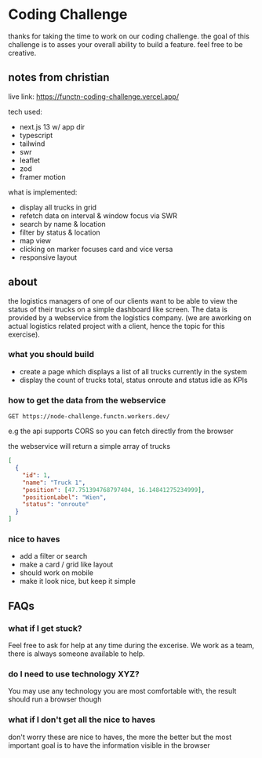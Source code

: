 # Coding Challenge

thanks for taking the time to work on our coding challenge. the goal of this challenge is to asses your overall ability to build a feature. feel free to be creative.

## notes from christian
live link: https://functn-coding-challenge.vercel.app/

tech used:
- next.js 13 w/ app dir
- typescript
- tailwind
- swr
- leaflet
- zod
- framer motion

what is implemented:
- display all trucks in grid
- refetch data on interval & window focus via SWR
- search by name & location
- filter by status & location
- map view
- clicking on marker focuses card and vice versa
- responsive layout

## about

the logistics managers of one of our clients want to be able to view the status of their trucks on a simple dashboard like screen. The data is provided by a webservice from the logistics company. (we are aworking on actual logistics related project with a client, hence the topic for this exercise).

### what you should build

- create a page which displays a list of all trucks currently in the system
- display the count of trucks total, status onroute and status idle as KPIs

### how to get the data from the webservice

`GET https://node-challenge.functn.workers.dev/`

e.g the api supports CORS so you can fetch directly from the browser

the webservice will return a simple array of trucks

```json
[
  {
    "id": 1,
    "name": "Truck 1",
    "position": [47.751394768797404, 16.14841275234999],
    "positionLabel": "Wien",
    "status": "onroute"
  }
]
```

### nice to haves

- add a filter or search
- make a card / grid like layout
- should work on mobile
- make it look nice, but keep it simple

## FAQs

### what if I get stuck?

Feel free to ask for help at any time during the excerise. We work as a team, there is always someone available to help.

### do I need to use technology XYZ?

You may use any technology you are most comfortable with, the result should run a browser though

### what if I don't get all the nice to haves

don't worry these are nice to haves, the more the better but the most important goal is to have the information visible in the browser
